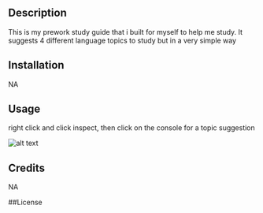 

## Description
This is my prework study guide that i built for myself to help me study. It suggests 4 different language topics to 
study but in a very simple way 

## Installation

NA

## Usage

right click and click inspect, then click on the console for a topic suggestion


![alt text](assets/images/screenshot.png)

## Credits

NA

##License








